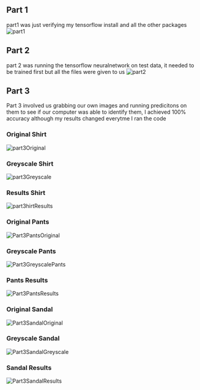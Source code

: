 ## Part 1
part1 was just verifying my tensorflow install and all the other packages
![part1](https://github.com/sringram96/RCOS/blob/master/Labs/Lab11/Lab11part1.png)

## Part 2
part 2 was running the tensorflow neuralnetwork on test data, it needed to be trained first but all the files were given to us
![part2](https://github.com/sringram96/RCOS/blob/master/Labs/Lab11/Lab11part2.png)

## Part 3
Part 3 involved us grabbing our own images and running predicitons on them to see if our computer was able to identify them, I achieved 100% accuracy
although my results changed everytme I ran the code

### Original Shirt
![part3Original](https://github.com/sringram96/RCOS/blob/master/Labs/Lab11/Plain%2BT-Shirt.jpg)
### Greyscale Shirt
![part3Greyscale](https://github.com/sringram96/RCOS/blob/master/Labs/Lab11/greyscaleShirt.jpg)
### Results Shirt
![part3hirtResults](https://github.com/sringram96/RCOS/blob/master/Labs/Lab11/shirtResult.png)

### Original Pants
![Part3PantsOriginal](https://github.com/sringram96/RCOS/blob/master/Labs/Lab11/pants.jpg)
### Greyscale Pants
![Part3GreyscalePants](https://github.com/sringram96/RCOS/blob/master/Labs/Lab11/greyscalePants.jpg)
### Pants Results
![Part3PantsResults](https://github.com/sringram96/RCOS/blob/master/Labs/Lab11/pantsResults.png)

### Original Sandal
![Part3SandalOriginal](https://github.com/sringram96/RCOS/blob/master/Labs/Lab11/sandal.jpg)
### Greyscale Sandal
![Part3SandalGreyscale](https://github.com/sringram96/RCOS/blob/master/Labs/Lab11/greyscaleSandal.jpg)
### Sandal Results
![Part3SandalResults](https://github.com/sringram96/RCOS/blob/master/Labs/Lab11/sandalResult.png)
